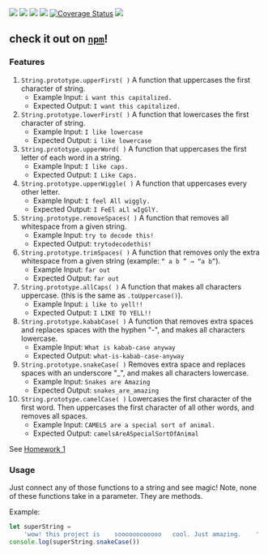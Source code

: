 ![](https://img.shields.io/github/issues/noltron000/library-challenge.svg)
![](https://img.shields.io/github/forks/noltron000/library-challenge.svg)
![](https://img.shields.io/github/stars/noltron000/library-challenge.svg)
![](https://img.shields.io/github/license/noltron000/library-challenge.svg)
[![Coverage Status](https://coveralls.io/repos/github/noltron000/library-challenge/badge.svg?branch=master)](https://coveralls.io/github/noltron000/library-challenge?branch=master)
![](https://img.shields.io/twitter/url/https/github.com%2Fnoltron000%2Flibrary-challenge.svg)

## check it out on [`npm`](https://www.npmjs.com/package/cool-text-package)!

### Features

1. `String.prototype.upperFirst( )` A function that uppercases the first character of string.
	- Example Input: `i want this capitalized.`
	- Expected Output: `I want this capitalized.`
1. `String.prototype.lowerFirst( )` A function that lowercases the first character of string.
	- Example Input: `I like lowercase`
	- Expected Output: `i like lowercase`
1. `String.prototype.upperWord( )` A function that uppercases the first letter of each word in a string.
	- Example Input: `I like caps.`
	- Expected Output: `I Like Caps.`
1. `String.prototype.upperWiggle( )` A function that uppercases every other letter.
	- Example Input: `I feel All wiggly.`
	- Expected Output: `I FeEl aLl wIgGlY.`
1. `String.prototype.removeSpaces( )` A function that removes all whitespace from a given string.
	- Example Input: `try to decode this!`
	- Expected Output: `trytodecodethis!`
1. `String.prototype.trimSpaces( )` A function that removes only the extra whitespace from a given string (example: `“ a b ” → “a b”`).
	- Example Input: `far out`
	- Expected Output: `far out`
1. `String.prototype.allCaps( )` A function that makes all characters uppercase. (this is the same as `.toUppercase()`).
	- Example Input: `i like to yell!!`
	- Expected Output: `I LIKE TO YELL!!`
1. `String.prototype.kababCase( )` A function that removes extra spaces and replaces spaces with the hyphen "-", and makes all characters lowercase.
	- Example Input: `What is kabab-case anyway`
	- Expected Output: `what-is-kabab-case-anyway`
1. `String.prototype.snakeCase( )` Removes extra space and replaces spaces with an underscore "\_", and makes all characters lowercase.
	- Example Input: `Snakes are Amazing`
	- Expected Output: `snakes_are_amazing`
1. `String.prototype.camelCase( )` Lowercases the first character of the first word. Then uppercases the first character of all other words, and removes all spaces.
	- Example Input: `CAMELS are a special sort of animal.`
	- Expected Output: `camelsAreASpecialSortOfAnimal`

See [Homework 1](https://github.com/Make-School-Courses/FEW-2.1-Writing-JavaScript-Libraries/blob/master/Assignments/assignment-1-string-lib.md)

### Usage

Just connect any of those functions to a string and see magic! Note, none of these functions take in a parameter. They are methods.

Example:

```js
let superString =
	'wow! this project is    soooooooooooo   cool. Just amazing.    '
console.log(superString.snakeCase())
```
